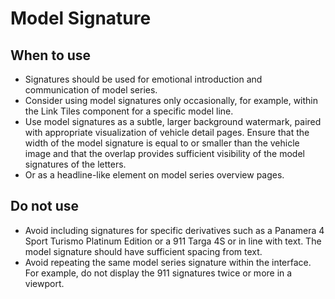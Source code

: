 # Model Signature

<TableOfContents></TableOfContents>

## When to use

- Signatures should be used for emotional introduction and communication of model series.
- Consider using model signatures only occasionally, for example, within the Link Tiles component for a specific model
  line.
- Use model signatures as a subtle, larger background watermark, paired with appropriate visualization of vehicle detail
  pages. Ensure that the width of the model signature is equal to or smaller than the vehicle image and that the overlap
  provides sufficient visibility of the model signatures of the letters.
- Or as a headline-like element on model series overview pages.

## Do not use

- Avoid including signatures for specific derivatives such as a Panamera 4 Sport Turismo Platinum Edition or a 911 Targa
  4S or in line with text. The model signature should have sufficient spacing from text.
- Avoid repeating the same model series signature within the interface. For example, do not display the 911 signatures
  twice or more in a viewport.
